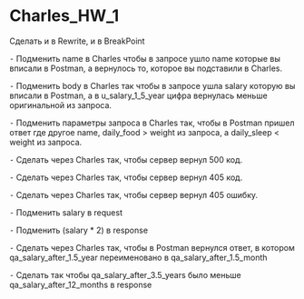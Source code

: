 # Charles_HW_1

Сделать и в Rewrite, и в BreakPoint

⁃ Подменить name в Charles чтобы в запросе ушло name которые вы вписали в Postman, а вернулось то, которое вы подставили в Charles.

⁃ Подменить body в Charles так чтобы в запросе ушла salary которую вы вписали в Postman, а в u_salary_1_5_year цифра вернулась меньше оригинальной из запроса.

⁃ Подменить параметры запроса в Charles так, чтобы в Postman пришел ответ где другое name, daily_food > weight из запроса, а daily_sleep < weight из запроса.

⁃ Сделать через Charles так, чтобы сервер вернул 500 код.

⁃ Сделать через Charles так, чтобы сервер вернул 405 код.

⁃ Сделать через Charles так, чтобы сервер вернул 405 ошибку.

⁃ Подменить salary в request

⁃ Подменить (salary * 2) в response

⁃ Сделать через Charles так, чтобы в Postman вернулся ответ, в котором qa_salary_after_1.5_year переименовано в qa_salary_after_1.5_month

⁃ Сделать так чтобы qa_salary_after_3.5_years было меньше qa_salary_after_12_months в response
